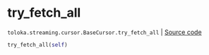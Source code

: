 # try_fetch_all
`toloka.streaming.cursor.BaseCursor.try_fetch_all` | [Source code](https://github.com/Toloka/toloka-kit/blob/v1.1.2/src/streaming/cursor.py#L124)

```python
try_fetch_all(self)
```

